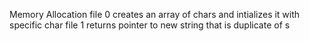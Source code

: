 Memory Allocation 
file 0 creates an array of chars and intializes it with specific char
file 1 returns pointer to new string that is duplicate of s
